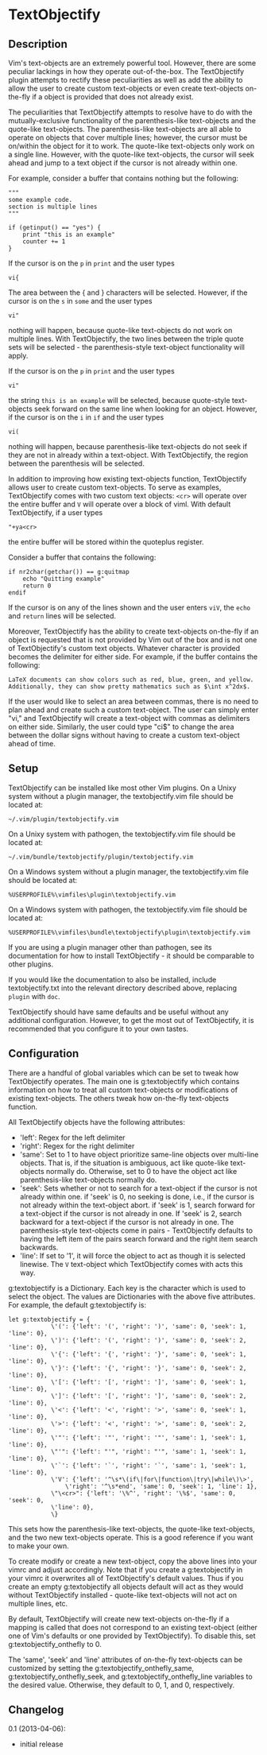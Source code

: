 TextObjectify
=============

Description
-----------

Vim's text-objects are an extremely powerful tool.  However, there are some
peculiar lackings in how they operate out-of-the-box.  The TextObjectify plugin
attempts to rectify these peculiarities as well as add the ability to allow the
user to create custom text-objects or even create text-objects on-the-fly
if a object is provided that does not already exist.

The peculiarities that TextObjectify attempts to resolve have to do with the
mutually-exclusive functionality of the parenthesis-like text-objects and the
quote-like text-objects.  The parenthesis-like text-objects are all able to
operate on objects that cover multiple lines; however, the cursor must be
on/within the object for it to work.  The quote-like text-objects only work
on a single line.  However, with the quote-like text-objects, the cursor will
seek ahead and jump to a text object if the cursor is not already within one.

For example, consider a buffer that contains nothing but the following:

    """
    some example code.
    section is multiple lines
    """

    if (getinput() == "yes") {
        print "this is an example"
        counter += 1
    }

If the cursor is on the `p` in `print` and the user types

    vi{

The area between the { and } characters will be selected.  However, if the
cursor is on the `s` in `some` and the user types

    vi"

nothing will happen, because quote-like text-objects do not work on multiple
lines.  With TextObjectify, the two lines between the triple quote sets will be
selected - the parenthesis-style text-object functionality will apply.

If the cursor is on the `p` in `print` and the user types

    vi"

the string `this is an example` will be selected, because quote-style
text-objects seek forward on the same line when looking for an object.
However, if the cursor is on the `i` in `if` and the user types

    vi(

nothing will happen, because parenthesis-like text-objects do not seek if
they are not in already within a text-object.  With TextObjectify, the region
between the parenthesis will be selected.

In addition to improving how existing text-objects function, TextObjectify
allows user to create custom text-objects.  To serve as examples,
TextObjectify comes with two custom text objects: `<cr>` will operate over the
entire buffer and `V` will operate over a block of viml.  With default
TextObjectify, if a user types

    "+ya<cr>

the entire buffer will be stored within the quoteplus register.

Consider a buffer that contains the following:

    if nr2char(getchar()) == g:quitmap
        echo "Quitting example"
        return 0
    endif

If the cursor is on any of the lines shown and the user enters `viV`, the
`echo` and `return` lines will be selected.

Moreover, TextObjectify has the ability to create text-objects on-the-fly if
an object is requested that is not provided by Vim out of the box and is not
one of TextObjectify's custom text objects.  Whatever character is provided
becomes the delimiter for either side.  For example, if the buffer contains the
following:


    LaTeX documents can show colors such as red, blue, green, and yellow.
    Additionally, they can show pretty mathematics such as $\int x^2dx$.

If the user would like to select an area between commas, there is no need to
plan ahead and create such a custom text-object.  The user can simply enter
"vi," and TextObjectify will create a text-object with commas as delimiters
on either side.  Similarly, the user could type "ci$" to change the area
between the dollar signs without having to create a custom text-object ahead
of time.

Setup
-----

TextObjectify can be installed like most other Vim plugins.  On a Unixy system
without a plugin manager, the textobjectify.vim file should be located at:

    ~/.vim/plugin/textobjectify.vim

On a Unixy system with pathogen, the textobjectify.vim file should be located at:

    ~/.vim/bundle/textobjectify/plugin/textobjectify.vim

On a Windows system without a plugin manager, the textobjectify.vim file should be located at:

    %USERPROFILE%\vimfiles\plugin\textobjectify.vim

On a Windows system with pathogen, the textobjectify.vim file should be located at:

    %USERPROFILE%\vimfiles\bundle\textobjectify\plugin\textobjectify.vim

If you are using a plugin manager other than pathogen, see its documentation
for how to install TextObjectify - it should be comparable to other plugins.

If you would like the documentation to also be installed, include textobjectify.txt
into the relevant directory described above, replacing `plugin` with `doc`.

TextObjectify should have same defaults and be useful without any additional
configuration.  However, to get the most out of TextObjectify, it is
recommended that you configure it to your own tastes.

Configuration
-------------

There are a handful of global variables which can be set to tweak how
TextObjectify operates.  The main one is g:textobjectify which contains
information on how to treat all custom text-objects or modifications of
existing text-objects.  The others tweak how on-the-fly text-objects
function.

All TextObjectify objects have the following attributes:

- 'left':  Regex for the left delimiter
- 'right': Regex for the right delimiter
- 'same':  Set to 1 to have object prioritize same-line objects over multi-line
  objects.  That is, if the situation is ambiguous, act like quote-like
  text-objects normally do.  Otherwise, set to 0 to have the object act like
  parenthesis-like text-objects normally do.
- 'seek': Sets whether or not to search for a text-object if the cursor is
  not already within one.  if 'seek' is 0, no seeking is done, i.e., if the
  cursor is not already within the text-object abort.  if 'seek' is 1, search
  forward for a text-object if the cursor is not already in one.  If 'seek'
  is 2, search backward for a text-object if the cursor is not already in
  one.  The parenthesis-style text-objects come in pairs - TextObjectify
  defaults to having the left item of the pairs search forward and the right
  item search backwards.
- 'line': If set to '1', it will force the object to act as though it is
  selected linewise.  The `V` text-object which TextObjectify comes with acts
  this way.

g:textobjectify is a Dictionary.  Each key is the character which is used
to select the object.  The values are Dictionaries with the above five
attributes.  For example, the default g:textobjectify is:

    let g:textobjectify = {
                \'(': {'left': '(', 'right': ')', 'same': 0, 'seek': 1, 'line': 0},
                \')': {'left': '(', 'right': ')', 'same': 0, 'seek': 2, 'line': 0},
                \'{': {'left': '{', 'right': '}', 'same': 0, 'seek': 1, 'line': 0},
                \'}': {'left': '{', 'right': '}', 'same': 0, 'seek': 2, 'line': 0},
                \'[': {'left': '[', 'right': ']', 'same': 0, 'seek': 1, 'line': 0},
                \']': {'left': '[', 'right': ']', 'same': 0, 'seek': 2, 'line': 0},
                \'<': {'left': '<', 'right': '>', 'same': 0, 'seek': 1, 'line': 0},
                \'>': {'left': '<', 'right': '>', 'same': 0, 'seek': 2, 'line': 0},
                \'"': {'left': '"', 'right': '"', 'same': 1, 'seek': 1, 'line': 0},
                \"'": {'left': "'", 'right': "'", 'same': 1, 'seek': 1, 'line': 0},
                \'`': {'left': '`', 'right': '`', 'same': 1, 'seek': 1, 'line': 0},
                \'V': {'left': '^\s*\(if\|for\|function\|try\|while\)\>',
                    \'right': '^\s*end', 'same': 0, 'seek': 1, 'line': 1},
                \"\<cr>": {'left': '\%^', 'right': '\%$', 'same': 0, 'seek': 0,
                \'line': 0},
                \}

This sets how the parenthesis-like text-objects, the quote-like
text-objects, and the two new text-objects operate.  This is a good
reference if you want to make your own.

To create modify or create a new text-object, copy the above lines into your
vimrc and adjust accordingly.  Note that if you create a g:textobjectify in
your vimrc it overwrites all of TextObjectify's default values.  Thus if you
create an empty g:textobjectify all objects default will act as they would
without TextObjectify installed - quote-like text-objects will not act on
multiple lines, etc.

By default, TextObjectify will create new text-objects on-the-fly if a
mapping is called that does not correspond to an existing text-object (either
one of Vim's defaults or one provided by TextObjectify).  To disable this, set
g:textobjectify_onthefly to 0.

The 'same', 'seek' and 'line' attributes of on-the-fly text-objects can be
customized by setting the g:textobjectify_onthefly_same,
g:textobjectify_onthefly_seek, and g:textobjectify_onthefly_line variables
to the desired value.  Otherwise, they default to 0, 1, and 0, respectively.

Changelog
---------

0.1 (2013-04-06):
 - initial release
